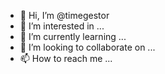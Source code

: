 - 👋 Hi, I’m @timegestor
- 👀 I’m interested in ...
- 🌱 I’m currently learning ...
- 💞️ I’m looking to collaborate on ...
- 📫 How to reach me ...

<!---
timegestor/timegestor is a ✨ special ✨ repository because its `README.md` (this file) appears on your GitHub profile.
You can click the Preview link to take a look at your changes.
--->
